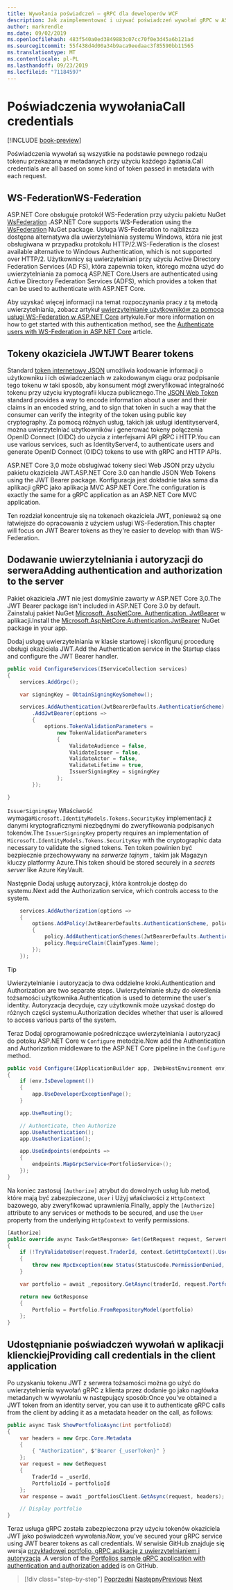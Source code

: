 ```yaml
---
title: Wywołania poświadczeń — gRPC dla deweloperów WCF
description: Jak zaimplementować i używać poświadczeń wywołań gRPC w ASP.NET Core 3,0.
author: markrendle
ms.date: 09/02/2019
ms.openlocfilehash: 483f540a0ed3849883c07cc70f0e3d45a6b121ad
ms.sourcegitcommit: 55f438d4d00a34b9aca9eedaac3f85590bb11565
ms.translationtype: MT
ms.contentlocale: pl-PL
ms.lasthandoff: 09/23/2019
ms.locfileid: "71184597"
---
```

# <a name="call-credentials"></a><span data-ttu-id="ed4a3-103">Poświadczenia wywołania</span><span class="sxs-lookup"><span data-stu-id="ed4a3-103">Call credentials</span></span>

[!INCLUDE [book-preview](../../../includes/book-preview.md)]

<span data-ttu-id="ed4a3-104">Poświadczenia wywołań są wszystkie na podstawie pewnego rodzaju tokenu przekazaną w metadanych przy użyciu każdego żądania.</span><span class="sxs-lookup"><span data-stu-id="ed4a3-104">Call credentials are all based on some kind of token passed in metadata with each request.</span></span>

## <a name="ws-federation"></a><span data-ttu-id="ed4a3-105">WS-Federation</span><span class="sxs-lookup"><span data-stu-id="ed4a3-105">WS-Federation</span></span>

<span data-ttu-id="ed4a3-106">ASP.NET Core obsługuje protokół WS-Federation przy użyciu pakietu NuGet [WsFederation](https://www.nuget.org/packages/Microsoft.AspNetCore.Authentication.WsFederation) .</span><span class="sxs-lookup"><span data-stu-id="ed4a3-106">ASP.NET Core supports WS-Federation using the [WsFederation](https://www.nuget.org/packages/Microsoft.AspNetCore.Authentication.WsFederation) NuGet package.</span></span> <span data-ttu-id="ed4a3-107">Usługa WS-Federation to najbliższa dostępna alternatywa dla uwierzytelniania systemu Windows, która nie jest obsługiwana w przypadku protokołu HTTP/2.</span><span class="sxs-lookup"><span data-stu-id="ed4a3-107">WS-Federation is the closest available alternative to Windows Authentication, which is not supported over HTTP/2.</span></span> <span data-ttu-id="ed4a3-108">Użytkownicy są uwierzytelniani przy użyciu Active Directory Federation Services (AD FS), która zapewnia token, którego można użyć do uwierzytelniania za pomocą ASP.NET Core.</span><span class="sxs-lookup"><span data-stu-id="ed4a3-108">Users are authenticated using Active Directory Federation Services (ADFS), which provides a token that can be used to authenticate with ASP.NET Core.</span></span>

<span data-ttu-id="ed4a3-109">Aby uzyskać więcej informacji na temat rozpoczynania pracy z tą metodą uwierzytelniania, zobacz artykuł [uwierzytelnianie użytkowników za pomocą usługi WS-Federation w ASP.NET Core](https://docs.microsoft.com/aspnet/core/security/authentication/ws-federation?view=aspnetcore-3.0) artykule.</span><span class="sxs-lookup"><span data-stu-id="ed4a3-109">For more information on how to get started with this authentication method, see the [Authenticate users with WS-Federation in ASP.NET Core](https://docs.microsoft.com/aspnet/core/security/authentication/ws-federation?view=aspnetcore-3.0) article.</span></span>

## <a name="jwt-bearer-tokens"></a><span data-ttu-id="ed4a3-110">Tokeny okaziciela JWT</span><span class="sxs-lookup"><span data-stu-id="ed4a3-110">JWT Bearer tokens</span></span>

<span data-ttu-id="ed4a3-111">Standard [token internetowy JSON](https://jwt.io) umożliwia kodowanie informacji o użytkowniku i ich oświadczeniach w zakodowanym ciągu oraz podpisanie tego tokenu w taki sposób, aby konsument mógł zweryfikować integralność tokenu przy użyciu kryptografii klucza publicznego.</span><span class="sxs-lookup"><span data-stu-id="ed4a3-111">The [JSON Web Token](https://jwt.io) standard provides a way to encode information about a user and their claims in an encoded string, and to sign that token in such a way that the consumer can verify the integrity of the token using public key cryptography.</span></span> <span data-ttu-id="ed4a3-112">Za pomocą różnych usług, takich jak usługi identityserver4, można uwierzytelniać użytkowników i generować tokeny połączenia OpenID Connect (OIDC) do użycia z interfejsami API gRPC i HTTP.</span><span class="sxs-lookup"><span data-stu-id="ed4a3-112">You can use various services, such as IdentityServer4, to authenticate users and generate OpenID Connect (OIDC) tokens to use with gRPC and HTTP APIs.</span></span>

<span data-ttu-id="ed4a3-113">ASP.NET Core 3,0 może obsługiwać tokeny sieci Web JSON przy użyciu pakietu okaziciela JWT.</span><span class="sxs-lookup"><span data-stu-id="ed4a3-113">ASP.NET Core 3.0 can handle JSON Web Tokens using the JWT Bearer package.</span></span> <span data-ttu-id="ed4a3-114">Konfiguracja jest dokładnie taka sama dla aplikacji gRPC jako aplikacja MVC ASP.NET Core.</span><span class="sxs-lookup"><span data-stu-id="ed4a3-114">The configuration is exactly the same for a gRPC application as an ASP.NET Core MVC application.</span></span>

<span data-ttu-id="ed4a3-115">Ten rozdział koncentruje się na tokenach okaziciela JWT, ponieważ są one łatwiejsze do opracowania z użyciem usługi WS-Federation.</span><span class="sxs-lookup"><span data-stu-id="ed4a3-115">This chapter will focus on JWT Bearer tokens as they're easier to develop with than WS-Federation.</span></span>

## <a name="adding-authentication-and-authorization-to-the-server"></a><span data-ttu-id="ed4a3-116">Dodawanie uwierzytelniania i autoryzacji do serwera</span><span class="sxs-lookup"><span data-stu-id="ed4a3-116">Adding authentication and authorization to the server</span></span>

<span data-ttu-id="ed4a3-117">Pakiet okaziciela JWT nie jest domyślnie zawarty w ASP.NET Core 3,0.</span><span class="sxs-lookup"><span data-stu-id="ed4a3-117">The JWT Bearer package isn't included in ASP.NET Core 3.0 by default.</span></span> <span data-ttu-id="ed4a3-118">Zainstaluj pakiet NuGet [Microsoft. AspNetCore. Authentication. JwtBearer](https://www.nuget.org/packages/Microsoft.AspNetCore.Authentication.JwtBearer) w aplikacji.</span><span class="sxs-lookup"><span data-stu-id="ed4a3-118">Install the [Microsoft.AspNetCore.Authentication.JwtBearer](https://www.nuget.org/packages/Microsoft.AspNetCore.Authentication.JwtBearer) NuGet package in your app.</span></span>

<span data-ttu-id="ed4a3-119">Dodaj usługę uwierzytelniania w klasie startowej i skonfiguruj procedurę obsługi okaziciela JWT.</span><span class="sxs-lookup"><span data-stu-id="ed4a3-119">Add the Authentication service in the Startup class and configure the JWT Bearer handler.</span></span>

```csharp
public void ConfigureServices(IServiceCollection services)
{
    services.AddGrpc();

    var signingKey = ObtainSigningKeySomehow();

    services.AddAuthentication(JwtBearerDefaults.AuthenticationScheme)
        .AddJwtBearer(options =>
        {
            options.TokenValidationParameters =
                new TokenValidationParameters
                {
                    ValidateAudience = false,
                    ValidateIssuer = false,
                    ValidateActor = false,
                    ValidateLifetime = true,
                    IssuerSigningKey = signingKey
                };
        });

}
```

<span data-ttu-id="ed4a3-120">`IssuerSigningKey` Właściwość wymaga`Microsoft.IdentityModels.Tokens.SecurityKey` implementacji z danymi kryptograficznymi niezbędnymi do zweryfikowania podpisanych tokenów.</span><span class="sxs-lookup"><span data-stu-id="ed4a3-120">The `IssuerSigningKey` property requires an implementation of `Microsoft.IdentityModels.Tokens.SecurityKey` with the cryptographic data necessary to validate the signed tokens.</span></span> <span data-ttu-id="ed4a3-121">Ten token powinien być bezpiecznie przechowywany na *serwerze tajnym* , takim jak Magazyn kluczy platformy Azure.</span><span class="sxs-lookup"><span data-stu-id="ed4a3-121">This token should be stored securely in a *secrets server* like Azure KeyVault.</span></span>

<span data-ttu-id="ed4a3-122">Następnie Dodaj usługę autoryzacji, która kontroluje dostęp do systemu.</span><span class="sxs-lookup"><span data-stu-id="ed4a3-122">Next add the Authorization service, which controls access to the system.</span></span>

```csharp
    services.AddAuthorization(options =>
    {
        options.AddPolicy(JwtBearerDefaults.AuthenticationScheme, policy =>
        {
            policy.AddAuthenticationSchemes(JwtBearerDefaults.AuthenticationScheme);
            policy.RequireClaim(ClaimTypes.Name);
        });
    });

```

> [!TIP]
> <span data-ttu-id="ed4a3-123">Uwierzytelnianie i autoryzacja to dwa oddzielne kroki.</span><span class="sxs-lookup"><span data-stu-id="ed4a3-123">Authentication and Authorization are two separate steps.</span></span> <span data-ttu-id="ed4a3-124">Uwierzytelnianie służy do określenia tożsamości użytkownika.</span><span class="sxs-lookup"><span data-stu-id="ed4a3-124">Authentication is used to determine the user's identity.</span></span> <span data-ttu-id="ed4a3-125">Autoryzacja decyduje, czy użytkownik może uzyskać dostęp do różnych części systemu.</span><span class="sxs-lookup"><span data-stu-id="ed4a3-125">Authorization decides whether that user is allowed to access various parts of the system.</span></span>

<span data-ttu-id="ed4a3-126">Teraz Dodaj oprogramowanie pośredniczące uwierzytelniania i autoryzacji do potoku ASP.NET Core w `Configure` metodzie.</span><span class="sxs-lookup"><span data-stu-id="ed4a3-126">Now add the Authentication and Authorization middleware to the ASP.NET Core pipeline in the `Configure` method.</span></span>

```csharp
public void Configure(IApplicationBuilder app, IWebHostEnvironment env)
{
    if (env.IsDevelopment())
    {
        app.UseDeveloperExceptionPage();
    }

    app.UseRouting();

    // Authenticate, then Authorize
    app.UseAuthentication();
    app.UseAuthorization();

    app.UseEndpoints(endpoints =>
    {
        endpoints.MapGrpcService<PortfolioService>();
    });
}
```

<span data-ttu-id="ed4a3-127">Na koniec zastosuj `[Authorize]` atrybut do dowolnych usług lub metod, które mają być zabezpieczone, `User` i Użyj właściwości z `HttpContext` bazowego, aby zweryfikować uprawnienia.</span><span class="sxs-lookup"><span data-stu-id="ed4a3-127">Finally, apply the `[Authorize]` attribute to any services or methods to be secured, and use the `User` property from the underlying `HttpContext` to verify permissions.</span></span>

```csharp
[Authorize]
public override async Task<GetResponse> Get(GetRequest request, ServerCallContext context)
{
    if (!TryValidateUser(request.TraderId, context.GetHttpContext().User))
    {
        throw new RpcException(new Status(StatusCode.PermissionDenied, "Denied."));
    }

    var portfolio = await _repository.GetAsync(traderId, request.PortfolioId);

    return new GetResponse
    {
        Portfolio = Portfolio.FromRepositoryModel(portfolio)
    };
}
```

## <a name="providing-call-credentials-in-the-client-application"></a><span data-ttu-id="ed4a3-128">Udostępnianie poświadczeń wywołań w aplikacji klienckiej</span><span class="sxs-lookup"><span data-stu-id="ed4a3-128">Providing call credentials in the client application</span></span>

<span data-ttu-id="ed4a3-129">Po uzyskaniu tokenu JWT z serwera tożsamości można go użyć do uwierzytelnienia wywołań gRPC z klienta przez dodanie go jako nagłówka metadanych w wywołaniu w następujący sposób:</span><span class="sxs-lookup"><span data-stu-id="ed4a3-129">Once you've obtained a JWT token from an identity server, you can use it to authenticate gRPC calls from the client by adding it as a metadata header on the call, as follows:</span></span>

```csharp
public async Task ShowPortfolioAsync(int portfolioId)
{
    var headers = new Grpc.Core.Metadata
    {
        { "Authorization", $"Bearer {_userToken}" }
    };
    var request = new GetRequest
    {
        TraderId = _userId,
        PortfolioId = portfolioId
    };
    var response = await _portfoliosClient.GetAsync(request, headers);

    // Display portfolio
}
```

<span data-ttu-id="ed4a3-130">Teraz usługa gRPC została zabezpieczona przy użyciu tokenów okaziciela JWT jako poświadczeń wywołania.</span><span class="sxs-lookup"><span data-stu-id="ed4a3-130">Now, you've secured your gRPC service using JWT bearer tokens as call credentials.</span></span> <span data-ttu-id="ed4a3-131">W serwisie GitHub znajduje się wersja [przykładowej portfolio, gRPC aplikację z uwierzytelnianiem i autoryzacją](https://github.com/dotnet-architecture/grpc-for-wcf-developers/tree/master/PortfoliosSample/grpc/TraderSysAuth) .</span><span class="sxs-lookup"><span data-stu-id="ed4a3-131">A version of the [Portfolios sample gRPC application with authentication and authorization added](https://github.com/dotnet-architecture/grpc-for-wcf-developers/tree/master/PortfoliosSample/grpc/TraderSysAuth) is on GitHub.</span></span>

>[!div class="step-by-step"]
><span data-ttu-id="ed4a3-132">[Poprzedni](security.md)
>[Następny](channel-credentials.md)</span><span class="sxs-lookup"><span data-stu-id="ed4a3-132">[Previous](security.md)
[Next](channel-credentials.md)</span></span>
